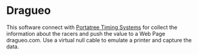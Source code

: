 # Dragueo

This software connect with [Portatree Timing Systems](https://portatree.com/) for collect the information about the racers and push the value to a Web Page dragueo.com. Use a virtual null cable to emulate a printer and capture the data.
